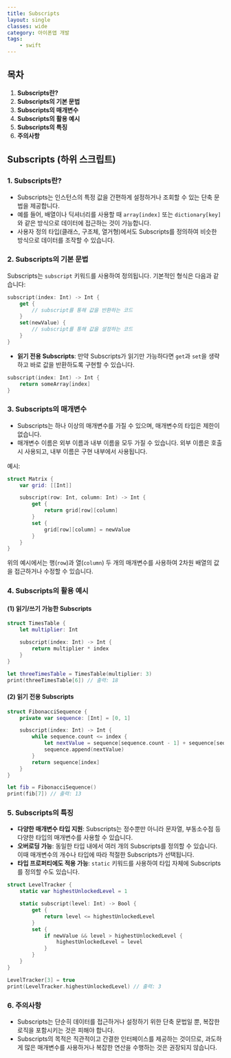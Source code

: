 ```yaml
---
title: Subscripts
layout: single
classes: wide
category: 아이폰앱 개발
tags:
    - swift
---
```


## **목차**
1. **Subscripts란?**
2. **Subscripts의 기본 문법**
3. **Subscripts의 매개변수**
4. **Subscripts의 활용 예시**
5. **Subscripts의 특징**
6. **주의사항**

## **Subscripts (하위 스크립트)**

### **1. Subscripts란?**
- Subscripts는 인스턴스의 특정 값을 간편하게 설정하거나 조회할 수 있는 단축 문법을 제공합니다.
- 예를 들어, 배열이나 딕셔너리를 사용할 때 `array[index]` 또는 `dictionary[key]`와 같은 방식으로 데이터에 접근하는 것이 가능합니다.
- 사용자 정의 타입(클래스, 구조체, 열거형)에서도 Subscripts를 정의하여 비슷한 방식으로 데이터를 조작할 수 있습니다.

### **2. Subscripts의 기본 문법**
Subscripts는 `subscript` 키워드를 사용하여 정의됩니다. 기본적인 형식은 다음과 같습니다:

```swift
subscript(index: Int) -> Int {
    get {
        // subscript를 통해 값을 반환하는 코드
    }
    set(newValue) {
        // subscript를 통해 값을 설정하는 코드
    }
}
```

- **읽기 전용 Subscripts**: 만약 Subscripts가 읽기만 가능하다면 `get`과 `set`을 생략하고 바로 값을 반환하도록 구현할 수 있습니다.

```swift
subscript(index: Int) -> Int {
    return someArray[index]
}
```

### **3. Subscripts의 매개변수**
- Subscripts는 하나 이상의 매개변수를 가질 수 있으며, 매개변수의 타입은 제한이 없습니다.
- 매개변수 이름은 외부 이름과 내부 이름을 모두 가질 수 있습니다. 외부 이름은 호출 시 사용되고, 내부 이름은 구현 내부에서 사용됩니다.

예시:
```swift
struct Matrix {
    var grid: [[Int]]

    subscript(row: Int, column: Int) -> Int {
        get {
            return grid[row][column]
        }
        set {
            grid[row][column] = newValue
        }
    }
}
```

위의 예시에서는 행(`row`)과 열(`column`) 두 개의 매개변수를 사용하여 2차원 배열의 값을 접근하거나 수정할 수 있습니다.

### **4. Subscripts의 활용 예시**
#### (1) 읽기/쓰기 가능한 Subscripts
```swift
struct TimesTable {
    let multiplier: Int

    subscript(index: Int) -> Int {
        return multiplier * index
    }
}

let threeTimesTable = TimesTable(multiplier: 3)
print(threeTimesTable[6]) // 출력: 18
```

#### (2) 읽기 전용 Subscripts
```swift
struct FibonacciSequence {
    private var sequence: [Int] = [0, 1]

    subscript(index: Int) -> Int {
        while sequence.count <= index {
            let nextValue = sequence[sequence.count - 1] + sequence[sequence.count - 2]
            sequence.append(nextValue)
        }
        return sequence[index]
    }
}

let fib = FibonacciSequence()
print(fib[7]) // 출력: 13
```

### **5. Subscripts의 특징**
- **다양한 매개변수 타입 지원**: Subscripts는 정수뿐만 아니라 문자열, 부동소수점 등 다양한 타입의 매개변수를 사용할 수 있습니다.
- **오버로딩 가능**: 동일한 타입 내에서 여러 개의 Subscripts를 정의할 수 있습니다. 이때 매개변수의 개수나 타입에 따라 적절한 Subscripts가 선택됩니다.
- **타입 프로퍼티에도 적용 가능**: `static` 키워드를 사용하여 타입 자체에 Subscripts를 정의할 수도 있습니다.

```swift
struct LevelTracker {
    static var highestUnlockedLevel = 1

    static subscript(level: Int) -> Bool {
        get {
            return level <= highestUnlockedLevel
        }
        set {
            if newValue && level > highestUnlockedLevel {
                highestUnlockedLevel = level
            }
        }
    }
}

LevelTracker[3] = true
print(LevelTracker.highestUnlockedLevel) // 출력: 3
```

### **6. 주의사항**
- Subscripts는 단순히 데이터를 접근하거나 설정하기 위한 단축 문법일 뿐, 복잡한 로직을 포함시키는 것은 피해야 합니다.
- Subscripts의 목적은 직관적이고 간결한 인터페이스를 제공하는 것이므로, 과도하게 많은 매개변수를 사용하거나 복잡한 연산을 수행하는 것은 권장되지 않습니다.


